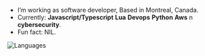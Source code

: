 - I’m working as software developer, Based in Montreal, Canada.
- Currently: **Javascript/Typescript**  **Lua**  **Devops** **Python** **Aws** n **cybersecurity**.
- Fun fact: NIL.

![Languages](https://github-readme-stats.vercel.app/api/top-langs/?username=azizgharbi&theme=merko)
